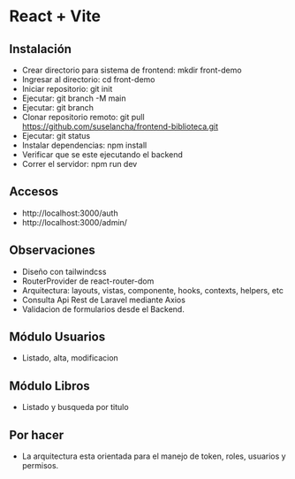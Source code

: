 # React + Vite

## Instalación
- Crear directorio para sistema de frontend: mkdir front-demo
- Ingresar al directorio: cd front-demo
- Iniciar repositorio: git init
- Ejecutar: git branch -M main
- Ejecutar: git branch
- Clonar repositorio remoto: git pull https://github.com/suselancha/frontend-biblioteca.git
- Ejecutar: git status
- Instalar dependencias: npm install
- Verificar que se este ejecutando el backend
- Correr el servidor: npm run dev

## Accesos
- http://localhost:3000/auth
- http://localhost:3000/admin/

## Observaciones
- Diseño con tailwindcss
- RouterProvider de react-router-dom
- Arquitectura: layouts, vistas, componente, hooks, contexts, helpers, etc
- Consulta Api Rest de Laravel mediante Axios
- Validacion de formularios desde el Backend.

## Módulo Usuarios
- Listado, alta, modificacion

## Módulo Libros
- Listado y busqueda por titulo

## Por hacer
- La arquitectura esta orientada para el manejo de token, roles, usuarios y permisos.